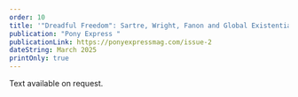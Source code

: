 ```yaml
---
order: 10
title: '"Dreadful Freedom": Sartre, Wright, Fanon and Global Existentialism'
publication: "Pony Express "
publicationLink: https://ponyexpressmag.com/issue-2
dateString: March 2025
printOnly: true
---
```

Text available on request.
